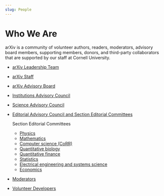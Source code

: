 ```yaml
---
slug: People
---
```


# Who We Are

arXiv is a community of volunteer authors, readers, moderators, advisory board members, supporting members, donors, and third-party collaborators that are supported by our staff at Cornell University.


- [arXiv Leadership Team](leadership_team.md)
- [arXiv Staff](staff.md)


- [arXiv Advisory Board](arxiv_advisory_board.md)
- [Institutions Advisory Council](institutions_advisory_council.md)
- [Science Advisory Council](science_advisory_council.md)
- [Editorial Advisory Council and Section Editorial Committees](editorial_advisory_council.md)
 
    Section Editorial Committees
    - [Physics](../../help/physics/index.md#AdvisoryCommittee)
    - [Mathematics](../../help/math/index.md#AdvisoryCommittee)
    - [Computer science (CoRR)](../../help/cs/index.md)
    - [Quantitative biology](../../help/q-bio/index.md#AdvisoryCommittee)
    - [Quantitative finance](../../help/q-fin/index.md#AdvisoryCommittee)
    - [Statistics](../../help/stat/index.md#AdvisoryCommittee)
    - [Electrical engineering and systems science](../../help/eess/index.md#AdvisoryCommittee)
    - [Economics](../../help/econ/index.md#AdvisoryCommittee)

- [Moderators](https://arxiv.org/moderators/)
- [Volunteer Developers](developers.md) 





